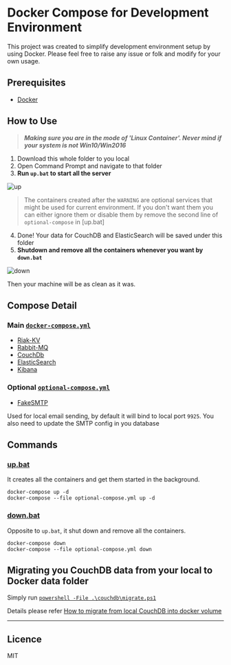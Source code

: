 # Docker Compose for Development Environment

This project was created to simplify development environment setup by using Docker. Please feel free to raise any issue or folk and modify for your own usage.

## Prerequisites

* [Docker](https://www.docker.com/community-edition)

## How to Use

> ***Making sure you are in the mode of 'Linux Container'. Never mind if your system is not Win10/Win2016***

1. Download this whole folder to you local
2. Open Command Prompt and navigate to that folder
3. **Run `up.bat` to start all the server**


![up](http://imagizer.imageshack.us/a/img924/7122/I00qSR.gif)

> The containers created after the `WARNING` are optional services that might be used for current environment. If you don't want them you can either ignore them or disable them by remove the second line of `optional-compose` in [up.bat]

4. Done! Your data for CouchDB and ElasticSearch will be saved under this folder
5. **Shutdown and remove all the containers whenever you want by `down.bat`**

![down](http://imageshack.com/a/img922/1149/JxA3Ih.gif)

Then your machine will be as clean as it was.

## Compose Detail

### Main [`docker-compose.yml`](./docker-compose.yml)

* [Riak-KV](https://hub.docker.com/r/basho/riak-kv)
* [Rabbit-MQ](https://hub.docker.com/_/rabbitmq/)
* [CouchDb](https://hub.docker.com/r/klaemo/couchdb/)
* [ElasticSearch](https://www.elastic.co/guide/en/elasticsearch/reference/current/docker.html)
* [Kibana](https://hub.docker.com/_/kibana/)

### Optional [`optional-compose.yml`](./optional-compose.yml)

* [FakeSMTP](https://github.com/Nilhcem/FakeSMTP)

Used for local email sending, by default it will bind to local port `9925`. You also need to update the SMTP config in you database

## Commands

### [up.bat](./up.bat)

It creates all the containers and get them started in the background.
```
docker-compose up -d
docker-compose --file optional-compose.yml up -d
```

### [down.bat](./down.bat)

Opposite to `up.bat`, it shut down and remove all the containers.
```
docker-compose down
docker-compose --file optional-compose.yml down
```

## Migrating you CouchDB data from your local to Docker data folder

Simply run [`powershell -File .\couchdb\migrate.ps1`](./couchdb/migrate.ps1)

Details please refer [How to migrate from local CouchDB into docker volume](./couchdb/Migration.md)

---
## Licence

MIT